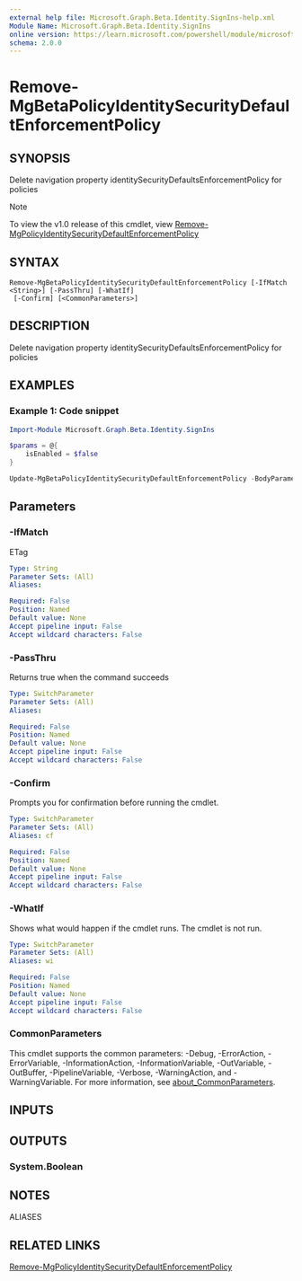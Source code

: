 ```yaml
---
external help file: Microsoft.Graph.Beta.Identity.SignIns-help.xml
Module Name: Microsoft.Graph.Beta.Identity.SignIns
online version: https://learn.microsoft.com/powershell/module/microsoft.graph.beta.identity.signins/remove-mgbetapolicyidentitysecuritydefaultenforcementpolicy
schema: 2.0.0
---
```


# Remove-MgBetaPolicyIdentitySecurityDefaultEnforcementPolicy

## SYNOPSIS
Delete navigation property identitySecurityDefaultsEnforcementPolicy for policies

> [!NOTE]
> To view the v1.0 release of this cmdlet, view [Remove-MgPolicyIdentitySecurityDefaultEnforcementPolicy](/powershell/module/Microsoft.Graph.Identity.SignIns/Remove-MgPolicyIdentitySecurityDefaultEnforcementPolicy?view=graph-powershell-v1.0)

## SYNTAX

```
Remove-MgBetaPolicyIdentitySecurityDefaultEnforcementPolicy [-IfMatch <String>] [-PassThru] [-WhatIf]
 [-Confirm] [<CommonParameters>]
```

## DESCRIPTION
Delete navigation property identitySecurityDefaultsEnforcementPolicy for policies

## EXAMPLES

### Example 1: Code snippet
```powershell
Import-Module Microsoft.Graph.Beta.Identity.SignIns

$params = @{
	isEnabled = $false
}

Update-MgBetaPolicyIdentitySecurityDefaultEnforcementPolicy -BodyParameter $params

```
## Parameters

### -IfMatch
ETag

```yaml
Type: String
Parameter Sets: (All)
Aliases:

Required: False
Position: Named
Default value: None
Accept pipeline input: False
Accept wildcard characters: False
```

### -PassThru
Returns true when the command succeeds

```yaml
Type: SwitchParameter
Parameter Sets: (All)
Aliases:

Required: False
Position: Named
Default value: None
Accept pipeline input: False
Accept wildcard characters: False
```

### -Confirm
Prompts you for confirmation before running the cmdlet.

```yaml
Type: SwitchParameter
Parameter Sets: (All)
Aliases: cf

Required: False
Position: Named
Default value: None
Accept pipeline input: False
Accept wildcard characters: False
```

### -WhatIf
Shows what would happen if the cmdlet runs.
The cmdlet is not run.

```yaml
Type: SwitchParameter
Parameter Sets: (All)
Aliases: wi

Required: False
Position: Named
Default value: None
Accept pipeline input: False
Accept wildcard characters: False
```

### CommonParameters
This cmdlet supports the common parameters: -Debug, -ErrorAction, -ErrorVariable, -InformationAction, -InformationVariable, -OutVariable, -OutBuffer, -PipelineVariable, -Verbose, -WarningAction, and -WarningVariable. For more information, see [about_CommonParameters](http://go.microsoft.com/fwlink/?LinkID=113216).

## INPUTS

## OUTPUTS

### System.Boolean
## NOTES

ALIASES

## RELATED LINKS
[Remove-MgPolicyIdentitySecurityDefaultEnforcementPolicy](/powershell/module/Microsoft.Graph.Identity.SignIns/Remove-MgPolicyIdentitySecurityDefaultEnforcementPolicy?view=graph-powershell-v1.0)

